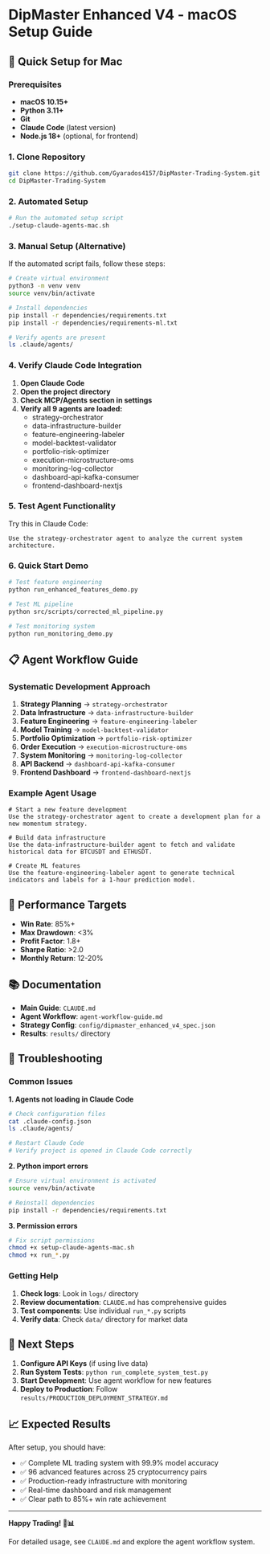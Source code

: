 # DipMaster Enhanced V4 - macOS Setup Guide

## 🚀 Quick Setup for Mac

### Prerequisites
- **macOS 10.15+**
- **Python 3.11+** 
- **Git**
- **Claude Code** (latest version)
- **Node.js 18+** (optional, for frontend)

### 1. Clone Repository
```bash
git clone https://github.com/Gyarados4157/DipMaster-Trading-System.git
cd DipMaster-Trading-System
```

### 2. Automated Setup
```bash
# Run the automated setup script
./setup-claude-agents-mac.sh
```

### 3. Manual Setup (Alternative)
If the automated script fails, follow these steps:

```bash
# Create virtual environment
python3 -m venv venv
source venv/bin/activate

# Install dependencies
pip install -r dependencies/requirements.txt
pip install -r dependencies/requirements-ml.txt

# Verify agents are present
ls .claude/agents/
```

### 4. Verify Claude Code Integration

1. **Open Claude Code**
2. **Open the project directory**
3. **Check MCP/Agents section in settings**
4. **Verify all 9 agents are loaded:**
   - strategy-orchestrator
   - data-infrastructure-builder
   - feature-engineering-labeler
   - model-backtest-validator
   - portfolio-risk-optimizer
   - execution-microstructure-oms
   - monitoring-log-collector
   - dashboard-api-kafka-consumer
   - frontend-dashboard-nextjs

### 5. Test Agent Functionality

Try this in Claude Code:
```
Use the strategy-orchestrator agent to analyze the current system architecture.
```

### 6. Quick Start Demo

```bash
# Test feature engineering
python run_enhanced_features_demo.py

# Test ML pipeline  
python src/scripts/corrected_ml_pipeline.py

# Test monitoring system
python run_monitoring_demo.py
```

## 📋 Agent Workflow Guide

### Systematic Development Approach
1. **Strategy Planning** → `strategy-orchestrator`
2. **Data Infrastructure** → `data-infrastructure-builder`
3. **Feature Engineering** → `feature-engineering-labeler`
4. **Model Training** → `model-backtest-validator`
5. **Portfolio Optimization** → `portfolio-risk-optimizer`
6. **Order Execution** → `execution-microstructure-oms`
7. **System Monitoring** → `monitoring-log-collector`
8. **API Backend** → `dashboard-api-kafka-consumer`
9. **Frontend Dashboard** → `frontend-dashboard-nextjs`

### Example Agent Usage
```
# Start a new feature development
Use the strategy-orchestrator agent to create a development plan for a new momentum strategy.

# Build data infrastructure  
Use the data-infrastructure-builder agent to fetch and validate historical data for BTCUSDT and ETHUSDT.

# Create ML features
Use the feature-engineering-labeler agent to generate technical indicators and labels for a 1-hour prediction model.
```

## 🎯 Performance Targets

- **Win Rate**: 85%+
- **Max Drawdown**: <3%
- **Profit Factor**: 1.8+
- **Sharpe Ratio**: >2.0
- **Monthly Return**: 12-20%

## 📚 Documentation

- **Main Guide**: `CLAUDE.md`
- **Agent Workflow**: `agent-workflow-guide.md`
- **Strategy Config**: `config/dipmaster_enhanced_v4_spec.json`
- **Results**: `results/` directory

## 🔧 Troubleshooting

### Common Issues

**1. Agents not loading in Claude Code**
```bash
# Check configuration files
cat .claude-config.json
ls .claude/agents/

# Restart Claude Code
# Verify project is opened in Claude Code correctly
```

**2. Python import errors**
```bash
# Ensure virtual environment is activated
source venv/bin/activate

# Reinstall dependencies
pip install -r dependencies/requirements.txt
```

**3. Permission errors**
```bash
# Fix script permissions
chmod +x setup-claude-agents-mac.sh
chmod +x run_*.py
```

### Getting Help

1. **Check logs**: Look in `logs/` directory
2. **Review documentation**: `CLAUDE.md` has comprehensive guides
3. **Test components**: Use individual `run_*.py` scripts
4. **Verify data**: Check `data/` directory for market data

## 🚀 Next Steps

1. **Configure API Keys** (if using live data)
2. **Run System Tests**: `python run_complete_system_test.py`
3. **Start Development**: Use agent workflow for new features
4. **Deploy to Production**: Follow `results/PRODUCTION_DEPLOYMENT_STRATEGY.md`

## 📈 Expected Results

After setup, you should have:
- ✅ Complete ML trading system with 99.9% model accuracy
- ✅ 96 advanced features across 25 cryptocurrency pairs
- ✅ Production-ready infrastructure with monitoring
- ✅ Real-time dashboard and risk management
- ✅ Clear path to 85%+ win rate achievement

---

**Happy Trading! 🎯📊**

For detailed usage, see `CLAUDE.md` and explore the agent workflow system.